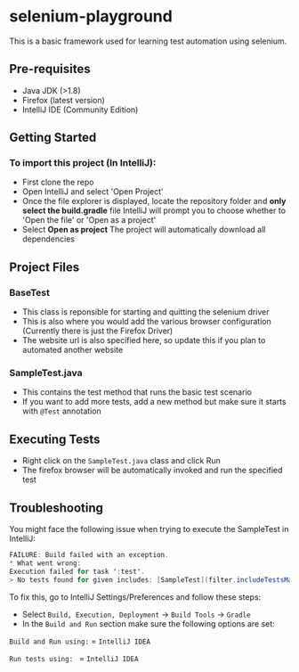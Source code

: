 # selenium-playground
This is a basic framework used for learning test automation using selenium.

## Pre-requisites
* Java JDK (>1.8)
* Firefox (latest version)
* IntelliJ IDE (Community Edition)

## Getting Started

### To import this project (In IntelliJ):
- First clone the repo
- Open IntelliJ and select 'Open Project'
- Once the file explorer is displayed, locate the repository folder and **only select the build.gradle** file 
  IntelliJ will prompt you to choose whether to 'Open the file' or  'Open as a project'
- Select **Open as project**
  The project will automatically download all dependencies
  
## Project Files

### BaseTest
* This class is reponsible for starting and quitting the selenium driver
* This is also where you would add the various browser configuration (Currently there is just the Firefox Driver)
* The website url is also specified here, so update this if you plan to automated another website

### SampleTest.java
* This contains the test method that runs the basic test scenario
* If you want to add more tests, add a new method but make sure it starts with ```@Test``` annotation 

## Executing Tests
* Right click on the ```SampleTest.java``` class and click Run
* The firefox browser will be automatically invoked and run the specified test


## Troubleshooting
You might face the following issue when trying to execute the SampleTest in IntelliJ:

```java
FAILURE: Build failed with an exception.
* What went wrong:
Execution failed for task ':test'.
> No tests found for given includes: [SampleTest](filter.includeTestsMatching)
```

To fix this, go to IntelliJ Settings/Preferences and follow these steps:
* Select  ```Build, Execution, Deployment``` -> ```Build Tools``` -> ```Gradle```
* In the ```Build and Run``` section make sure the following options are set:

 ```Build and Run using:``` = ```IntelliJ IDEA```
 
 ```Run tests using: ``` = ```IntelliJ IDEA```

